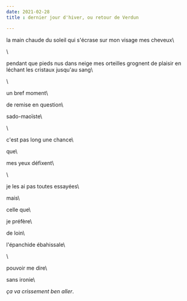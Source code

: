 ```yaml
---
date: 2021-02-28
title : dernier jour d'hiver, ou retour de Verdun

---
```


la main chaude du soleil
qui s'écrase sur mon visage
mes cheveux\

\

pendant que
pieds nus dans neige
mes orteilles grognent de plaisir
en léchant les cristaux
jusqu'au sang\

\

un bref moment\

de remise en question\

sado-maoïste\

\

c'est pas long une chance\

que\

mes yeux défixent\

\

je les ai pas toutes essayées\

mais\

celle que\

je préfère\

de loin\

l'épanchide ébahissale\

\

pouvoir me dire\

sans ironie\

*ça va crissement ben aller*.

